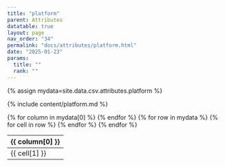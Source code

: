 ```yaml
---
title: "platform"
parent: Attributes
datatable: true
layout: page
nav_order: "34"
permalink: "docs/attributes/platform.html"
date: "2025-01-23"
params:
  title: ""
  rank: ""
---
```

{% assign mydata=site.data.csv.attributes.platform %} 

{% include content/platform.md %}

<table id="myTable" class="display" style="width:100%">
    <thead>
    {% for column in mydata[0] %}
        <th>{{ column[0] }}</th>
    {% endfor %}
    </thead>
    <tbody>
    {% for row in mydata %}
        <tr>
        {% for cell in row %}
            <td>{{ cell[1] }}</td>
        {% endfor %}
        </tr>
    {% endfor %}
    </tbody>
</table>
<script type="text/javascript">
  $(document).ready(function () {
    $('#myTable').DataTable({
      responsive: true,
      deferRender: false,
      paging: false,
      order: [],
    });
  });
</script>
